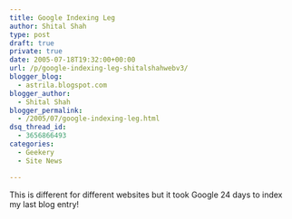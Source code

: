 ```yaml
---
title: Google Indexing Leg
author: Shital Shah
type: post
draft: true
private: true
date: 2005-07-18T19:32:00+00:00
url: /p/google-indexing-leg-shitalshahwebv3/
blogger_blog:
  - astrila.blogspot.com
blogger_author:
  - Shital Shah
blogger_permalink:
  - /2005/07/google-indexing-leg.html
dsq_thread_id:
  - 3656866493
categories:
  - Geekery
  - Site News

---
```

This is different for different websites but it took Google 24 days to index my last blog entry!